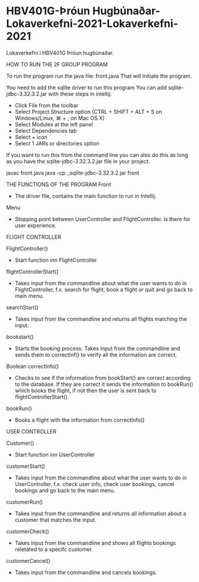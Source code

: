 # HBV401G-Þróun Hugbúnaðar-Lokaverkefni-2021-Lokaverkefni-2021
Lokaverkefni í HBV401G Þróun hugbúnaðar.

HOW TO RUN THE 2F GROUP PROGRAM

To run the program run the java file: front.java
That will initiate the program.

You need to add the sqlite driver to run this program
You can add sqlite-jdbc-3.32.3.2.jar with these steps in intellij:
- Click File from the toolbar
- Select Project Structure option (CTRL + SHIFT + ALT + S on Windows/Linux, ⌘ + ; on Mac OS X)
- Select Modules at the left panel
- Select Dependencies tab
- Select + icon
- Select 1 JARs or directories option

If you want to run this from the command line you can also do this
as long as you have the sqlite-jdbc-3.32.3.2.jar file in your project.

javac front.java
java -cp .;sqlite-jdbc-3.32.3.2.jar front



THE FUNCTIONS OF THE PROGRAM
Front
- The driver file, contains the main function to run in Intellij.

Menu
- Stopping point between UserController and FlightController.
  is there for user experience.

FLIGHT CONTROLLER

FlightController()
- Start function inn FlightController

flightControllerStart()
- Takes input from the commandline about what the user wants to do in
  FlightController, f.x. search for flight, book a flight or quit and
  go back to main menu.

searchStart()
- Takes input from the commandline and returns all flights matching the
  input.

bookstart()
- Starts the booking process. Takes input from the commandline and sends them
  to correctInf() to verify all the information are correct.

Boolean correctInfo()
- Checks to see if the information from bookStart() are correct according to the
  database. If they are correct it sends the information to bookRun() which books
  the flight, if not then the user is sent back to flightControllerStart().

bookRun()
- Books a flight with the information from correctInfo()

USER CONTROLLER

Customer()
- Start function inn UserController

customerStart()
- Takes input from the commandline about what the user wants to do in
  UserController, f.x. check user info, check user bookings, cancel bookings
  and go back to the main menu.

customerRun()
- Takes input from the commandline and returns all information about a customer
  that matches the input.

customerCheck()
- Takes input from the commandline and shows all flights bookings reletated
  to a specifc customer.

customerCancel()
- Takes input from the commandline and cancels bookings.
